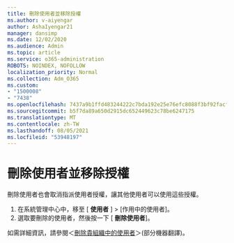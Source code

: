 ```yaml
---
title: 刪除使用者並移除授權
ms.author: v-aiyengar
author: AshaIyengar21
manager: dansimp
ms.date: 12/02/2020
ms.audience: Admin
ms.topic: article
ms.service: o365-administration
ROBOTS: NOINDEX, NOFOLLOW
localization_priority: Normal
ms.collection: Adm_O365
ms.custom:
- "1500008"
- "7438"
ms.openlocfilehash: 7437a9b1ffd483244222c7bda192e25e76efc8088f3bf92facfb27ee5bf0e503
ms.sourcegitcommit: b5f7da89a650d2915dc652449623c78be6247175
ms.translationtype: MT
ms.contentlocale: zh-TW
ms.lasthandoff: 08/05/2021
ms.locfileid: "53948197"
---
```

# <a name="delete-a-user-and-remove-licenses"></a>刪除使用者並移除授權

刪除使用者也會取消指派使用者授權，讓其他使用者可以使用這些授權。 
1. 在系統管理中心中，移至 [ **使用者** ] > [作用中的使用者]。
1. 選取要刪除的使用者，然後按一下 [ **刪除使用者**]。

如需詳細資訊，請參閱＜[刪除貴組織中的使用者](https://docs.microsoft.com/microsoft-365/admin/add-users/delete-a-user)＞(部分機器翻譯)。 